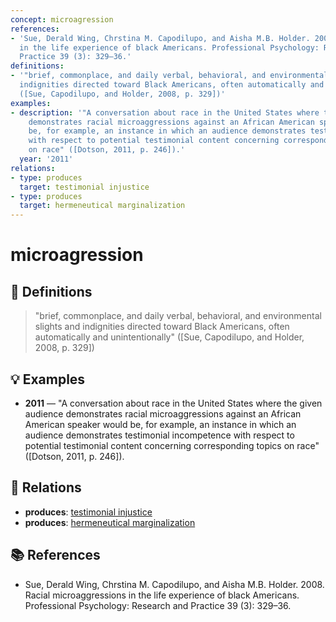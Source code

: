 ```yaml
---
concept: microagression
references:
- 'Sue, Derald Wing, Chrstina M. Capodilupo, and Aisha M.B. Holder. 2008. Racial microaggressions
  in the life experience of black Americans. Professional Psychology: Research and
  Practice 39 (3): 329–36.'
definitions:
- '"brief, commonplace, and daily verbal, behavioral, and environmental slights and
  indignities directed toward Black Americans, often automatically and unintentionally"
  ([Sue, Capodilupo, and Holder, 2008, p. 329])'
examples:
- description: '"A conversation about race in the United States where the given audience
    demonstrates racial microaggressions against an African American speaker would
    be, for example, an instance in which an audience demonstrates testimonial incompetence
    with respect to potential testimonial content concerning corresponding topics
    on race" ([Dotson, 2011, p. 246]).'
  year: '2011'
relations:
- type: produces
  target: testimonial injustice
- type: produces
  target: hermeneutical marginalization
---
```


# microagression

## 📖 Definitions

> "brief, commonplace, and daily verbal, behavioral, and environmental slights and indignities directed toward Black Americans, often automatically and unintentionally" ([Sue, Capodilupo, and Holder, 2008, p. 329])

## 💡 Examples

- **2011** — "A conversation about race in the United States where the given audience demonstrates racial microaggressions against an African American speaker would be, for example, an instance in which an audience demonstrates testimonial incompetence with respect to potential testimonial content concerning corresponding topics on race" ([Dotson, 2011, p. 246]).

## 🔗 Relations

- **produces**: [testimonial injustice](./testimonial-injustice.md)
- **produces**: [hermeneutical marginalization](./hermeneutical-marginalization.md)

## 📚 References

- Sue, Derald Wing, Chrstina M. Capodilupo, and Aisha M.B. Holder. 2008. Racial microaggressions in the life experience of black Americans. Professional Psychology: Research and Practice 39 (3): 329–36.
